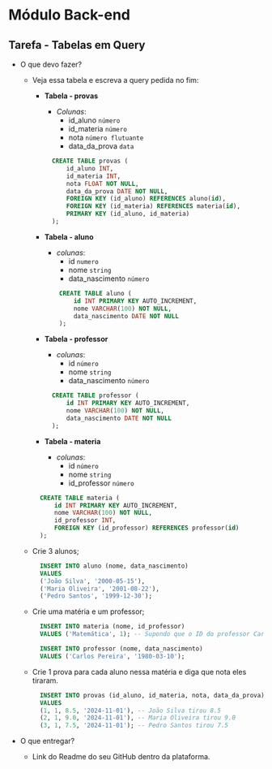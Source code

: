 # Módulo Back-end

## Tarefa - Tabelas em Query

- O que devo fazer?
  
  - Veja essa tabela e escreva a query pedida no fim:
  
    - **Tabela - provas**
      - *Colunas*:
        - id_aluno        ```número```
        - id_materia      ```número```
        - nota            ```número flutuante```
        - data_da_prova   ```data```

      ```sql
        CREATE TABLE provas (
            id_aluno INT,
            id_materia INT,
            nota FLOAT NOT NULL,
            data_da_prova DATE NOT NULL,
            FOREIGN KEY (id_aluno) REFERENCES aluno(id),
            FOREIGN KEY (id_materia) REFERENCES materia(id),
            PRIMARY KEY (id_aluno, id_materia)
        );
      ```

    - **Tabela - aluno**
      - *colunas*:
        - id              ```numero```
        - nome            ```string```
        - data_nascimento ```número```

      ```sql
          CREATE TABLE aluno (
              id INT PRIMARY KEY AUTO_INCREMENT,
              nome VARCHAR(100) NOT NULL,
              data_nascimento DATE NOT NULL
          );
      ```

    - **Tabela - professor**
      - *colunas*:
        - id              ```número```
        - nome            ```string```
        - data_nascimento ```número```

      ```sql
        CREATE TABLE professor (
            id INT PRIMARY KEY AUTO_INCREMENT,
            nome VARCHAR(100) NOT NULL,
            data_nascimento DATE NOT NULL
        );
      ```

    - **Tabela - materia**
      - *colunas*:
        - id            ```número```
        - nome          ```string```
        - id_professor  ```número```

    ```sql
      CREATE TABLE materia (
          id INT PRIMARY KEY AUTO_INCREMENT,
          nome VARCHAR(100) NOT NULL,
          id_professor INT,
          FOREIGN KEY (id_professor) REFERENCES professor(id)
      );
    ```

  - Crie 3 alunos;

    ```sql
      INSERT INTO aluno (nome, data_nascimento) 
      VALUES 
      ('João Silva', '2000-05-15'),
      ('Maria Oliveira', '2001-08-22'),
      ('Pedro Santos', '1999-12-30');
    ```

  - Crie uma matéria e um professor;

    ```sql
      INSERT INTO materia (nome, id_professor) 
      VALUES ('Matemática', 1); -- Supondo que o ID do professor Carlos Pereira seja 1
    ```

    ```sql
      INSERT INTO professor (nome, data_nascimento) 
      VALUES ('Carlos Pereira', '1980-03-10');
    ```

  - Crie 1 prova para cada aluno nessa matéria e diga que nota eles tiraram.  

    ```sql
      INSERT INTO provas (id_aluno, id_materia, nota, data_da_prova) 
      VALUES 
      (1, 1, 8.5, '2024-11-01'), -- João Silva tirou 8.5
      (2, 1, 9.0, '2024-11-01'), -- Maria Oliveira tirou 9.0
      (3, 1, 7.5, '2024-11-01'); -- Pedro Santos tirou 7.5
    ```

- O que entregar?
  - Link do Readme do seu GitHub dentro da plataforma.

